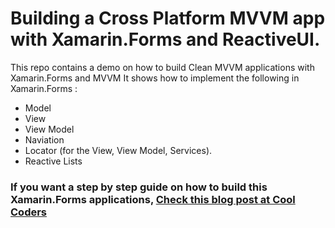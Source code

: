 # Building a Cross Platform MVVM app with Xamarin.Forms and ReactiveUI.

This repo contains a demo on how to build Clean MVVM applications with Xamarin.Forms and MVVM
It shows how to implement the following in Xamarin.Forms : 
- Model
- View
- View Model
- Naviation
- Locator (for the View, View Model, Services).
- Reactive Lists

### If you want a step by step guide on how to build this Xamarin.Forms applications, [Check this blog post at Cool Coders](https://doumer.me/mvvm-with-reactiveui/)
